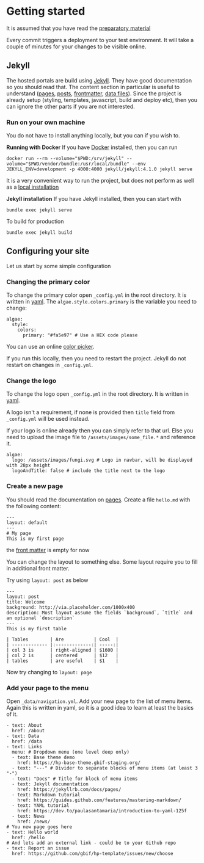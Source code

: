 # Getting started

It is assumed that you have read the [preparatory material](https://github.com/gbif/hosted-portals/blob/main/getting-started/preparation.md)

Every commit triggers a deployment to your test environment. It will take a couple of minutes for your changes to be visible online.


## Jekyll
The hosted portals are build using [Jekyll](https://jekyllrb.com). They have good documentation so you should read that. The content section in particular is useful to understand ([pages](https://jekyllrb.com/docs/pages/), [posts](https://jekyllrb.com/docs/posts/), [frontmatter](https://jekyllrb.com/docs/front-matter/), [data files](https://jekyllrb.com/docs/datafiles/)). Since the project is already setup (styling, templates, javascript, build and deploy etc), then you can ignore the other parts if you are not interested.

### Run on your own machine
You do not have to install anything locally, but you can if you wish to.

**Running with Docker**
If you have [Docker](https://www.docker.com/) installed, then you can run

```
docker run --rm --volume="$PWD:/srv/jekyll" --volume="$PWD/vendor/bundle:/usr/local/bundle" --env JEKYLL_ENV=development -p 4000:4000 jekyll/jekyll:4.1.0 jekyll serve
```

It is a very convenient way to run the project, but does not perform as well as a [local installation](https://jekyllrb.com/)

**Jekyll installation**
If you have Jekyll installed, then you can start with

```
bundle exec jekyll serve
```
To build for production
```
bundle exec jekyll build
```
  
## Configuring your site 
Let us start by some simple configuration

### Changing the primary color
To change the primary color open `_config.yml` in the root directory. It is written in [yaml](https://dev.to/paulasantamaria/introduction-to-yaml-125f). The `algae.style.colors.primary` is the variable you need to change:
```
algae:
  style:
    colors:
      primary: "#fa5e97" # Use a HEX code please
```
You can use an online [color picker](https://www.google.com/search?q=color+picker).

If you run this locally, then you need to restart the project. Jekyll do not restart on changes in `_config.yml`.

### Change the logo
To change the logo open `_config.yml` in the root directory. It is written in [yaml](https://dev.to/paulasantamaria/introduction-to-yaml-125f).

A logo isn't a requirement, if none is provided then `title` field from `_config.yml` will be used instead.

If your logo is online already then you can simply refer to that url. Else you need to upload the image file to `/assets/images/some_file.*` and reference it.
```
algae:
  logo: /assets/images/fungi.svg # Logo in navbar, will be displayed with 28px height
  logoAndTitle: false # include the title next to the logo
```

### Create a new page
You should read the documentation on [pages](https://jekyllrb.com/docs/pages/). Create a file `hello.md` with the following content:
```
---
layout: default
---
# My page
This is my first page
```
the [front matter](https://jekyllrb.com/docs/front-matter/) is empty for now

You can change the layout to something else. Some layout require you to fill in additional front matter.

Try using `layout: post` as below
```
---
layout: post
title: Welcome
background: http://via.placeholder.com/1000x400
description: Most layout assume the fields `background`, `title` and an optional `description`
---
This is my first table

| Tables        | Are           | Cool  |
| ------------- |:-------------:| -----:|
| col 3 is      | right-aligned | $1600 |
| col 2 is      | centered      | $12   |
| tables        | are useful    | $1    |
```

Now try changing to `layout: page`

### Add your page to the menu
Open `_data/navigation.yml`. Add your new page to the list of menu items. Again this is written in yaml, so it is a good idea to learn at least the basics of it.
```
- text: About
  href: /about
- text: Data
  href: /data
- text: Links
  menu: # Dropdown menu (one level deep only)
  - text: Base theme demo
    href: https://hp-base-theme.gbif-staging.org/
  - text: "---" # Divider to separate blocks of menu items (at least 3 "-")
  - text: "Docs" # Title for block of menu items
  - text: Jekyll documentation
    href: https://jekyllrb.com/docs/pages/
  - text: Markdown tutorial
    href: https://guides.github.com/features/mastering-markdown/
  - text: YAML tutorial
    href: https://dev.to/paulasantamaria/introduction-to-yaml-125f
  - text: News
    href: /news/
# You new page goes here
- text: Hello world
  href: /hello
# And lets add an external link - could be to your Github repo
- text: Report an issue
  href: https://github.com/gbif/hp-template/issues/new/choose
```
